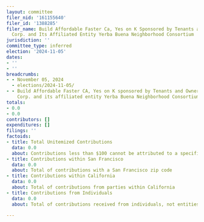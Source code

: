 ```yaml
---
layout: committee
filer_nid: '161155640'
filer_id: '1388285'
filer_name: Build Affordable Faster Ca, Yes on K Sponsored by Tenants and Owners Development
  Corp. and Its Affiliated Entity Yerba Buena Neighborhood Consortium
jurisdiction: ''
committee_type: inferred
election: '2024-11-05'
dates:
- ''
- ''
breadcrumbs:
- - November 05, 2024
  - elections/2024-11-05/
- - Build Affordable Faster CA, Yes on K sponsored by Tenants and Owners Development
    Corp. and its affiliated entity Yerba Buena Neighborhood Consortium
totals:
- 0.0
- 0.0
contributors: []
expenditures: []
filings: ''
factoids:
- title: Total Unitemized Contributions
  data: 0.0
  about: Contributions less than $100 cannot be attributed to a specific individual
- title: Contributions within San Francisco
  data: 0.0
  about: Total of contributions with a San Francisco zip code
- title: Contributions within California
  data: 0.0
  about: Total of contributions from parties within California
- title: Contributions from Individuals
  data: 0.0
  about: Total of contributions received from individuals, not entities

---
```


